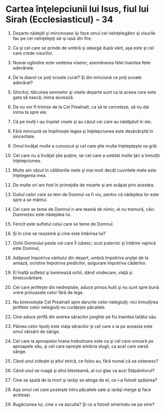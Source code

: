# Cartea &#238;n&#355;elepciunii lui Isus, fiul lui Sirah (Ecclesiasticul) - 34

1. Deşarte nădejdi şi mincinoase îşi face omul cel neînţelegător şi visurile fac pe cei neînţelepţi să-şi iasă din fire. 

2. Ca şi cel care se prinde de umbră şi aleargă după vânt, aşa este şi cel care crede visurilor. 

3. Numai oglindire este vederea viselor; asemănarea felei înaintea felei adevărate. 

4. De la diavol ce poţi scoate curat? Şi din minciună ce poţi scoate adevărat? 

5. Ghicitul, tâlcuirea semnelor şi visele deşarte sunt ca la aceea care este gata să nască; inima aiurează. 

6. De nu vor fi trimise de la Cel Preaînalt, ca să te cerceteze, să nu dai inima ta spre ele. 

7. Că pe mulţi i-au înşelat visele şi au căzut cei care au nădăjduit în ele. 

8. Fără minciună se împlineşte legea şi înţelepciunea este desăvârşită în sinceritate. 

9. Omul învăţat multe a cunoscut şi cel care ştie multe înţelepţeşte va grăi. 

10. Cel care nu a învăţat ştie puţine, iar cel care a umblat multe ţări a înmulţit înţelepciunea. 

11. Multe am văzut în călătoriile mele şi mai mult decât cuvintele mele este înţelegerea mea. 

12. De multe ori am fost în primejdie de moarte şi am scăpat prin acestea. 

13. Duhul celor care se tem de Domnul va fi viu, pentru că nădejdea lor este spre a se mântui. 

14. Cel care se teme de Domnul n-are teamă de nimic; el nu tremură, căci Dumnezeu este nădejdea lui. 

15. Fericit este sufletul celui care se teme de Domnul. 

16. Şi în cine se reazemă şi cine este întărirea lui? 

17. Ochii Domnului peste cei care Îl iubesc; scut puternic şi întărire vajnică este Domnul; 

18. Adăpost împotriva vântului din deşert, umbră împotriva arşiţei de la amiază, ocrotire împotriva piedicilor, asigurare împotriva căderilor. 

19. El înalţă sufletul şi luminează ochii, dând vindecare, viaţă şi binecuvântare. 

20. Cel care jertfeşte din nedreptate, aduce prinos hulit şi nu sunt spre bună vrere prinoasele celor fără de lege. 

21. Nu binevoieşte Cel Preaînalt spre darurile celor nelegiuiţi; nici înmulţirea jertfelor celor nelegiuiţi nu curăţeşte păcatele. 

22. Cine aduce jertfă din averea săracilor junghie pe fiu înaintea tatălui său. 

23. Pâinea celor lipsiţi este viaţa săracilor şi cel care o ia pe aceasta este omul vărsării de sânge. 

24. Cel care ia aproapelui hrana trebuitoare este ca şi cel care omoară pe aproapele său, şi cel care opreşte simbria slugii, ca acel care varsă sânge. 

25. Când unul zideşte şi altul strică, ce folos au, fără numai că se ostenesc? 

26. Când unul se roagă şi altul blesteamă, al cui glas va auzi Stăpânitorul? 

27. Cine se spală de la mort şi iarăşi se atinge de el, ce i-a folosit spălarea? 

28. Aşa omul cel care posteşte întru păcatele sale şi iarăşi merge şi face aceleaşi. 

29. Rugăciunea lui, cine o va asculta? Şi ce a folosit smerindu-se pe sine? 


